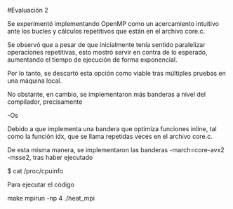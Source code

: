 #Evaluación 2

Se experimentó implementando OpenMP como un acercamiento intuitivo ante los bucles y cálculos repetitivos
que están en el archivo core.c.

Se observó que a pesar de que inicialmente tenía sentido paralelizar operaciones repetitivas, esto 
mostró servir en contra de lo esperado, aumentando el tiempo de ejecución de forma exponencial.

Por lo tanto, se descartó esta opción como viable tras múltiples pruebas en una máquina local.

No obstante, en cambio, se implementaron más banderas a nivel del compilador, precisamente 

  -Os

Debido a que implementa una bandera que optimiza funciones inline, tal como la función idx,
que se llama repetidas veces en el archivo core.c.

De esta misma manera, se implementaron las banderas -march=core-avx2 -msse2, tras haber
ejecutado 
  
  $ cat /proc/cpuinfo 


Para ejecutar el código

  make
  mpirun -np 4 ./heat_mpi


